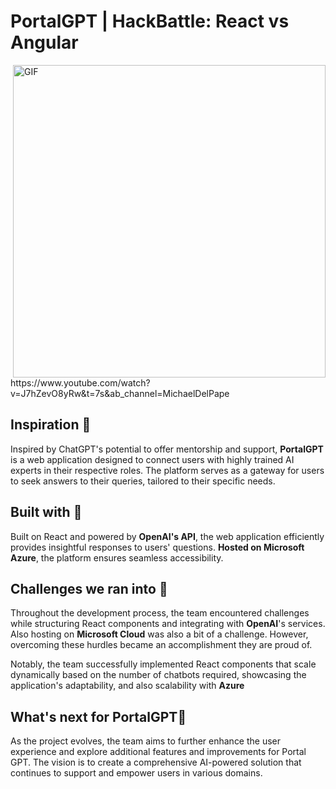 # PortalGPT | HackBattle: React vs Angular
<img align="right" src="https://github.com/MLH-JUL-28-JUL-30/HackBattle/assets/111204640/5adbe4c4-cdf0-4eb8-adfb-dfbe829787ea" alt="GIF" width="500px">
https://www.youtube.com/watch?v=J7hZevO8yRw&t=7s&ab_channel=MichaelDelPape

## Inspiration 🌟
Inspired by ChatGPT's potential to offer mentorship and support, **PortalGPT** is a web application designed to connect users with highly trained AI experts in their respective roles. The platform serves as a gateway for users to seek answers to their queries, tailored to their specific needs.

## Built with 🔧
Built on React and powered by **OpenAI's API**, the web application efficiently provides insightful responses to users' questions. **Hosted on Microsoft Azure**, the platform ensures seamless accessibility.

## Challenges we ran into 🚧
Throughout the development process, the team encountered challenges while structuring React components and integrating with **OpenAI**'s services. Also hosting on **Microsoft Cloud** was also a bit of a challenge. However, overcoming these hurdles became an accomplishment they are proud of.

Notably, the team successfully implemented React components that scale dynamically based on the number of chatbots required, showcasing the application's adaptability, and also scalability with **Azure**

## What's next for PortalGPT🔮
As the project evolves, the team aims to further enhance the user experience and explore additional features and improvements for Portal GPT. The vision is to create a comprehensive AI-powered solution that continues to support and empower users in various domains.
